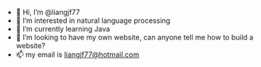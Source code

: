 - 👋 Hi, I’m @liangjf77
- 👀 I’m interested in natural language processing
- 🌱 I’m currently learning Java
- 💞️ I’m looking to have my own website, can anyone tell me how to build a website?
- 📫 my email is liangjf77@hotmail.com

<!---
liangjf77/liangjf77 is a ✨ special ✨ repository because its `README.md` (this file) appears on your GitHub profile.
You can click the Preview link to take a look at your changes.
--->
